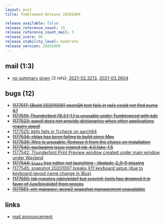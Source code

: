 ```yaml
---
layout: post
title: Tumbleweed Release 20201009

release_available: false
release_reference_count: 15
release_reference_count_mail: 3
release_score: 86
release_stability_level: moderate
release_version: 20201009
---
```


## mail (1:3)

- [no summary given](https://github.com/boombatower/tumbleweed-review/issues/10) (3 refs); [2021-02.3213](https://github.com/boombatower/tumbleweed-review/issues/10), [2021-03.2604](https://github.com/boombatower/tumbleweed-review/issues/10)

## bugs (12)

<!--more-->

- ~~[1177517: \[Build 20201008\] openQA test fails in rails could not find puma 4.1](https://bugzilla.opensuse.org/show_bug.cgi?id=1177517)~~
- ~~[1177519: Thunderbird 78.3.1-1.1 is unusable under Tumbleweed with kde](https://bugzilla.opensuse.org/show_bug.cgi?id=1177519)~~
- ~~[1177523: aspell does not provide dictionaries when other applications require aspell](https://bugzilla.opensuse.org/show_bug.cgi?id=1177523)~~
- [1177525: kbfs fails in %check on aarch64](https://bugzilla.opensuse.org/show_bug.cgi?id=1177525)
- ~~[1177534: cblas has been failing to build since May](https://bugzilla.opensuse.org/show_bug.cgi?id=1177534)~~
- ~~[1177539: Xfce is unusable. Remove it from the choice on installation](https://bugzilla.opensuse.org/show_bug.cgi?id=1177539)~~
- ~~[1177540: packaging issue related lsb-4.0.fake-1.5](https://bugzilla.opensuse.org/show_bug.cgi?id=1177540)~~
- [1177542: Thunderbird Print Preview window created under main window under Wayland](https://bugzilla.opensuse.org/show_bug.cgi?id=1177542)
- ~~[1177544: `bless` hex editor not launching -  libglade-2_0-0 missing](https://bugzilla.opensuse.org/show_bug.cgi?id=1177544)~~
- [1177545: snapshot 20201007 breaks X11 keyboard setup (due to keyboard-layout name change in IBus)](https://bugzilla.opensuse.org/show_bug.cgi?id=1177545)
- ~~[1177550: lsb requires /sbin/pidof but sysvinit-tools has dropped it in favor of /usr/bin/pidof from procps](https://bugzilla.opensuse.org/show_bug.cgi?id=1177550)~~
- ~~[1177551: virt-manager: qcow2 snapshot management unavailable](https://bugzilla.opensuse.org/show_bug.cgi?id=1177551)~~



## links

- [mail announcement](https://github.com/boombatower/tumbleweed-review/issues/10)
